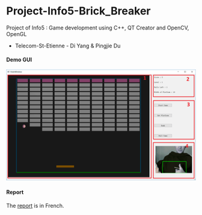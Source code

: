 # Project-Info5-Brick_Breaker
Project of Info5 : Game development using C++, QT Creator and OpenCV, OpenGL

- Telecom-St-Etienne - Di Yang & Pingjie Du

#### Demo GUI

![ad](https://github.com/YangDi666/Project-Info5-Brick_Breaker/blob/master/demo/gui.png)

#### Report

The [report](https://github.com/YangDi666/Project-Info5-Brick_Breaker/blob/master/demo/4_Rapport_Casse%20Briques.pdf) is in French.
